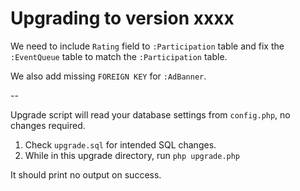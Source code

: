 Upgrading to version xxxx
================================

We need to include `Rating` field to `:Participation` table and fix the `:EventQueue` table
to match the `:Participation` table.

We also add missing `FOREIGN KEY` for `:AdBanner`.

--

Upgrade script will read your database settings from `config.php`, no changes required.

1. Check `upgrade.sql` for intended SQL changes.
2. While in this upgrade directory, run `php upgrade.php`

It should print no output on success.
